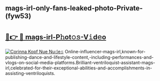 ## mags-irl-only-fans​-leaked-photo​-Private-(fyw53)


# <h2><a href="https://mediaupload.pro?title=mags-irl&ref=git">🔗👉 🔴 mags-irl-P𝚑ot𝚘𝚜-V𝚒d𝚎o</a></h2>

[![Corinna Kopf Nue Nu𝚍e𝚜](https://i.imgur.com/0qMVB7G.gif)](https://mediaupload.pro?title=mags-irl&ref=git)
Online-influencer-mags-irl,known-for-publishing-dance-and-lifestyle-content,-including-performances-and-vlogs-on-social-media-platforms.Brilliant-ventriloquist-assistant-mags-irl,celebrated-for-their-exceptional-abilities-and-accomplishments-in-assisting-ventriloquists.  